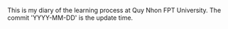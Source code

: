 This is my diary of the learning process at Quy Nhon FPT University. The commit 'YYYY-MM-DD' is the update time.

